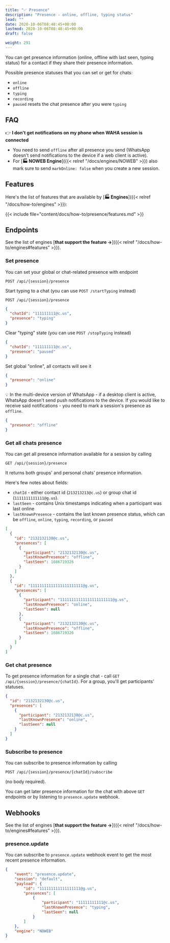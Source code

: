 ```yaml
---
title: "✅ Presence"
description: "Presence - online, offline, typing status"
lead: ""
date: 2020-10-06T08:48:45+00:00
lastmod: 2020-10-06T08:48:45+00:00
draft: false

weight: 291
---
```


You can get presence information (online, offline with last seen, typing status) for a contact if they share their
presence information.

Possible presence statuses that you can set or get for chats:
- `online`
- `offline`
- `typing`
- `recording`
- `paused` resets the chat presence after you were `typing`

## FAQ
👉 **I don't get notifications on my phone when WAHA session is connected**
- You need to send `offline` after all presence you send (WhatsApp doesn't send notifications to the device if a web client is active).
- For [**🏭 NOWEB Engine**]({{< relref "/docs/engines/NOWEB" >}}) also mark sure to send `markOnline: false` 
when you create a new session.

## Features

Here's the list of features that are available by [**🏭 Engines**]({{< relref "/docs/how-to/engines" >}}):

{{< include file="content/docs/how-to/presence/features.md" >}}

## Endpoints
See the list of engines [**that support the feature ->**]({{< relref "/docs/how-to/engines#features" >}}).

### Set presence
You can set your global or chat-related presence with endpoint

```http request
POST /api/{session}/presence
```

Start typing to a chat (you can use `POST /startTyping` instead)

```http request
POST /api/{session}/presence
```

```json { title="Body" }
{
  "chatId": "111111111@c.us",
  "presence": "typing"
}
```

Clear "typing" state (you can use `POST /stopTyping` instead)

```json { title="Body" }
{
  "chatId": "111111111@c.us",
  "presence": "paused"
}
```

Set global "online", all contacts will see it

```json { title="Body" }
{
  "presence": "online"
}
```

💡 In the multi-device version of WhatsApp - if a desktop client is active, WhatsApp doesn't send push notifications
to the device.
If you would like to receive said notifications - you need to mark a session's presence as `offline`.

```json { title="Body" }
{
  "presence": "offline"
}
```

### Get all chats presence

You can get all presence information available for a session by calling

```http request
GET /api/{session}/presence
```

It returns both groups' and personal chats' presence information.

Here's few notes about fields:
- `chatId` - either contact id (`213213213@c.us`) or group chat id (`1111111111111@g.us`).
- `lastSeen` - contains Unix timestamps indicating when a participant was last online
- `lastKnownPresence` - contains the last known presence status, which can be
  `offline`, `online`, `typing`, `recording`, or `paused`

```json {title="Response"}
[
  {
    "id": "2132132130@c.us",
    "presences": [
      {
        "participant": "2132132130@c.us",
        "lastKnownPresence": "offline",
        "lastSeen": 1686719326
      }
    ]
  },
  {
    "id": "11111111111111111111111@g.us",
    "presences": [
      {
        "participant": "11111111111111111111111@g.us",
        "lastKnownPresence": "online",
        "lastSeen": null
      },
      {
        "participant": "2132132130@c.us",
        "lastKnownPresence": "offline",
        "lastSeen": 1686719326
      }
    ]
  }
]
```

### Get chat presence

To get presence information for a single chat - call `GET /api/{session}/presence/{chatId}`.
For a group, you'll get participants' statuses.

```json {title="Response"}
{
  "id": "2132132130@c.us",
  "presences": [
    {
      "participant": "2132132130@c.us",
      "lastKnownPresence": "online",
      "lastSeen": null
    }
  ]
}
```

### Subscribe to presence

You can subscribe to presence information by calling
```http request
POST /api/{session}/presence/{chatId}/subscribe
```

(no body required).

You can get later presence information for the chat with above `GET` endpoints or by listening to `presence.update`
webhook.

## Webhooks
See the list of engines [**that support the feature ->**]({{< relref "/docs/how-to/engines#features" >}}).

### presence.update

You can subscribe to `presence.update` webhook event to get the most recent presence information.

```json { title="presence.update" }
{
    "event": "presence.update",
    "session": "default",
    "payload": {
        "id": "111111111111111111@g.us",
        "presences": [
            {
                "participant": "11111111111@c.us",
                "lastKnownPresence": "typing",
                "lastSeen": null
            }
        ]
    },
    "engine": "NOWEB"
}
```
